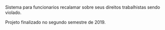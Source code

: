 Sistema para funcionarios recalamar sobre seus direitos trabalhistas sendo violado.

Projeto finalizado no segundo semestre de 2019.
